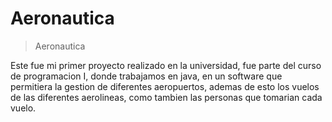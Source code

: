 # Aeronautica

> Aeronautica

Este fue mi primer proyecto realizado en la universidad, fue parte del curso de programacion I, donde trabajamos en java, en un software que permitiera
la gestion de diferentes aeropuertos, ademas de esto los vuelos de las diferentes aerolineas, como tambien las personas que tomarian cada vuelo.

